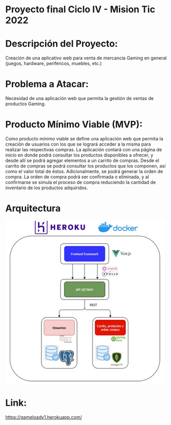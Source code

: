 # Proyecto final Ciclo IV - Mision Tic 2022

# Descripción del Proyecto:

Creación de una aplicativo web para venta de mercancía Gaming en general (juegos, hardware, periféricos, muebles, etc.)

# Problema a Atacar:

Necesidad de una aplicación web que permita la gestión de ventas de productos Gaming.

# Producto Mínimo Viable (MVP):

Como producto mínimo viable se define una aplicación web que permita la creación de usuarios con los que se logrará acceder a la misma para realizar las respectivas compras.
La aplicación contará con una página de inicio en donde podrá consultar los productos disponibles a ofrecer, y desde allí se podrá agregar elementos a un carrito de compras.
Desde el carrito de compras se podrá consultar los productos que los componen, así como el valor total de éstos. Adicionalmente, se podrá generar la orden de compra.
La orden de compra podrá ser confirmada o eliminada, y al confirmarse se simula el proceso de compra reduciendo la cantidad de inventario de los productos adquiridos.

# Arquitectura 
![Arquitectura.jpg](Arquitectura.jpg)

# Link:
https://gameloadv1.herokuapp.com/
